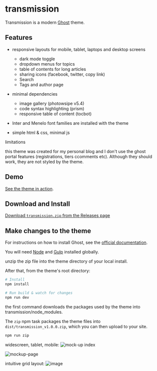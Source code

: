 # transmission
Transmission is a modern [Ghost](https://ghost.org/) theme.

## Features
- responsive layouts for mobile, tablet, laptops and desktop screens
    - dark mode toggle
    - dropdown menus for topics
    - table of contents for long articles
    - sharing icons (facebook, twitter, copy link)
    - Search
    - Tags and author page

- minimal dependencies
    - image gallery (photowsipe v5.4)
    - code syntax highlighting (prism)
    - responsive table of content (tocbot)
- Inter and Menelo font families are installed with the theme
- simple html & css, minimal js

limitations

this theme was created for my personal blog and I don't use the ghost portal features (registrations, tiers ccomments etc). Although they should work, they are not styled by the theme.

## Demo

[See the theme in action](https://smallworkshop.co.uk).

## Download and Install

[Download `transmission.zip` from the Releases page](https://github.com/nickabs/transmission/releases)

## Make changes to the theme

For instructions on how to install Ghost, see the [official documentation](https://ghost.org/help/).

You will need [Node](https://nodejs.org/) and [Gulp](https://gulpjs.com) installed globally. 

unzip the zip file into the theme directory of your local install.

After that, from the theme's root directory:
```bash
# Install
npm install

# Run build & watch for changes
npm run dev
```
the first command downloads the packages used by the theme into transmission/node_modules.  

The `zip` npm task packages the theme files into `dist/transmission_v1.0.0.zip`, which you can then upload to your site.

```bash
npm run zip
```

widescreen, tablet, mobile:
![mock-up index](https://github.com/nickabs/transmission/assets/4947488/116edc86-5275-4f68-8027-0a386056956a)

![mockup-page](https://github.com/nickabs/transmission/assets/4947488/ce1e988e-56b3-44c6-beba-78fefc9bf5d1)

intuitive grid layout:
![image](https://github.com/nickabs/transmission/assets/4947488/7f59ef4c-023e-45dc-aadf-8ee9e7a687b7)


